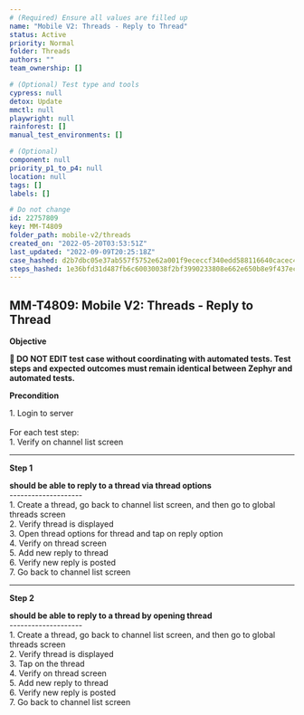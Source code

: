 ```yaml
---
# (Required) Ensure all values are filled up
name: "Mobile V2: Threads - Reply to Thread"
status: Active
priority: Normal
folder: Threads
authors: ""
team_ownership: []

# (Optional) Test type and tools
cypress: null
detox: Update
mmctl: null
playwright: null
rainforest: []
manual_test_environments: []

# (Optional)
component: null
priority_p1_to_p4: null
location: null
tags: []
labels: []

# Do not change
id: 22757809
key: MM-T4809
folder_path: mobile-v2/threads
created_on: "2022-05-20T03:53:51Z"
last_updated: "2022-09-09T20:25:18Z"
case_hashed: d2b7dbc05e37ab557f5752e62a001f9ececcf340edd588116640cacec459629b9997d52a0ce1f9d928de36db72021d72
steps_hashed: 1e36bfd31d487fb6c60030038f2bf3990233808e662e650b8e9f437ecae0ea55a10a6316a884d216a5866a3c3d5d9c0f
---
```


## MM-T4809: Mobile V2: Threads - Reply to Thread

**Objective**

**🛑 DO NOT EDIT test case without coordinating with automated tests. Test steps and expected outcomes must remain identical between Zephyr and automated tests.**

**Precondition**

1\. Login to server\
\
For each test step:\
1\. Verify on channel list screen

---

**Step 1**

**should be able to reply to a thread via thread options**\
\--------------------\
1\. Create a thread, go back to channel list screen, and then go to global threads screen\
2\. Verify thread is displayed\
3\. Open thread options for thread and tap on reply option\
4\. Verify on thread screen\
5\. Add new reply to thread\
6\. Verify new reply is posted\
7\. Go back to channel list screen

---

**Step 2**

**should be able to reply to a thread by opening thread**\
\--------------------\
1\. Create a thread, go back to channel list screen, and then go to global threads screen\
2\. Verify thread is displayed\
3\. Tap on the thread\
4\. Verify on thread screen\
5\. Add new reply to thread\
6\. Verify new reply is posted\
7\. Go back to channel list screen
